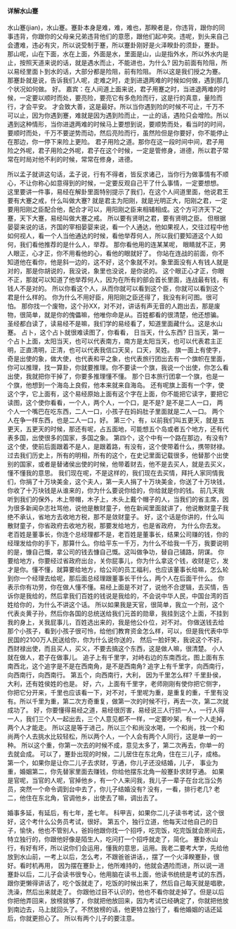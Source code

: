 #### 详解水山蹇

水山蹇(jian)，水山蹇。蹇卦本身是难，难，难也，那睽者是，你违背，跟你的同事违背，你跟你的父母亲兄弟违背他们的意愿，跟他们起冲突。违呢，到头来自己会遭难，违必有灾，所以说受制于蹇，所以蹇卦刚好是火泽睽卦的须卦，蹇卦。
那山呢，山在下面，水在上面，外面是水，里面是山，山是指外水，所以外水内是止，按照天道来说的话，就是遇水而止，不能进也，为什么? 因为前面有险阻，所以易经里面卜到水的话，大部分都是险阻，前有险阻。
所以这是我们授之为蹇。
那蹇卦就是说，告诉我们人呢，走难之时，走到进退两难的时候如何做，遇到那几个状况如何做。
好。
嘉宾：在人间道上面来说，君子用蹇之时，当进退两难的时候，一定要以顺时而处，要亮险，要亮它有多危险而行，这是行的真意，量险而行，才会平安。
才会致大善，这是最好。所以当你遇到险的时候不可止，千万不可以止，因为你遇到蹇，难就是因为遇到险而止，一止的话，遇险只会增险。所以遇到这种情形，当你进退两难的时候马上要想到说，要顺势而处，看当时的时间，要顺时而处，千万不要逆势而动，然后亮险而行，虽然险但是你要好，你不能停止在那边，你一停下来险上更险。
君子用险之道。那你在这一段时间中间，君子用险之外呢，君子用险之外呢，君子在这个时候，一定是管修身，进德，所以君子常常在时局对他不利的时候，常常在修身，进德。

所以孟子就讲这句话，孟子说，行有不得者，皆反求诸己，当你行为做事情有不顺心，不让你称心如意得到的时候，一定要反观自己干了什么事情，一定要想想。
这里要讲一件事，易经在解卦里面特别提示了我们，在这个人间道里面，他说君王要有大蹇之戒，什么叫做大蹇? 就是君主为阳刚，就是光明正大，阳刚之君，一定要用阳刚之臣配合他，配合才可以，用阳刚之臣来相辅相成。这个方可济天下之蹇，天下大蹇，易经叫做大蹇之戒。
所以要有贤明之君，要有贤明之臣。
但根据晏婴来说的话，齐国的宰相晏婴来说，看一个人通达，他如果视人，交往过程中他如何视人，看一个人当他通达的时候，看他举荐何人，所以我们要知道这个人如何，我们看他推荐的是什么人，举荐。
那你看他用的连某某呢， 眼睛就不正，男人眼正，心才正，你不用看他的心，看他的眼就好了。
你站在连战的前面，你不知道他在看你，他是斜一边的，这不好，这个象就不对。象里面没有人有钱人就是对的，那是你胡说的，我没说，象里也没说，是你说的。
这个眼正心才正，你眼不正，那就可以知道了他举荐何人，因为在所有的部会首长里面，连战最有钱，有钱人不是对的。
所以你看这个人，从而你就可以看到这个臣，你就可以看到这个君是什么样的。
你为什么不用好臣，用阳刚之臣还得了，我没有利可图。很可怕。
那你找一个废物，这个孙XX，对不对，讲话有声无音的人跑出去，那是废物，很简单，就是你的傀儡嘛，他唯你命是从。百姓都看的很清楚，他还想骗。
圣经都白读了，读易经不是嘛，我们学的易经看了，知道里面藏什么。这是水山蹇。
占卜，这个占卜就很难读图了，你看看， 日当天，什么东西?
日当天，第一个占卜上面，太阳当天，也可以代表南方，南方是太阳当天，也可以代表君主正明，正直清明，正清，也可以代表我信口天吴，口天，吴姓。
旗一面上有使字，奇是出使的象，做大使，也代表和平之象，也代表旅行团出去有一个旗帜在里面，你可以推理，找一算卦，你就要推理。你不要读一个旗，我说一个出使，你怎么看出使，我就把你干掉了，你要多推理懂不懂。
那个日本旅行团拿一个旗，也是一个旗，他想到一个海岛上良假，他本来就来自海岛。
还有呢旗上面有一个字，使这个字，它上面有，这个易经原始上面有这个字在上面，你不能把它读字，要把它读图，这个使你看看，一个人，两个人，一个口，是不是? 是不是二人一口， 两个人一个嘴巴在吃东西，二人一口，小孩子在妈妈肚子里面就是二人一口。
两个人在争一样东西，也是二人一口，好。
第三个，有，以前我们叫五更天，就是五更天，五更天的时候，那还有呢，占五面地，可能想五个岛或者五个地方，还有代表多国，出使很多的国家，多国之象。
第四个，这个中有一个路在那边，有没有? 这个使，使前后面跟着不是人，是跟着路，有没有，这个使带着什么，携带财禄。
过去我们历史上，所有的明相，所有的这个，在史记里面记载很多，他替那个出使别的国家，或者是替诸侯出使的时候，他带着财去，他不是去买人，就是去买义，懂不懂我的意思。
我们现在呢，不是这样的，我们现在去买情，拜托人家同情我们，你捐了十万块美金，这个夫人，第一夫人捐了十万块美金，你送了十万块钱，你收了十万块钱是从谁来的，你为什么要说你给的，你给就是你的钱。
前几天我听到我们的保外，木上带帽，木子上，木头上戴个帽子的人，当我们的省主席，因为很多新闻杂志社骂他，说他是散财童子，他在新闻里面就讲了，他说散财童子我绝不承认，省地方去收地方税，那不是敛财童子。
好，这个话是你讲的，什么叫散财童子，你省政府去收地方税，那要发给地方，也是省政府， 为什么你去发。
老百姓是董事长，你连个总经理都不是，老百姓是董事长，结果公司赚的钱，你的经理发给你的手下，那算什么。你给平东一千万，为什么不给我一千万，我要说明的是，慷自己慨，拿公司的钱去慷自己慨。这叫做争功，替自己铺路，阴谋。
你要给地方，你要经过省政府出台，关你屁事儿，你为什么拿这个钱，收财是它，发才是你。懂不懂，就算要给地方，给公司的员工福利，也应该董事长给嘛，怎么轮到你一个经理去给呢，那后面总经理跟董事长干什么，两个人在后面干什么。
你表示你有功劳，你在做人懂不懂。易经上面是不对了，说他不合逻辑，去买情，告诉你是我给的，然后拿我们百姓的钱说是我给的，不会说中华人民，中国台湾的百姓给你的，为什么不讲这个话。
所以如果我是天官，很简单，我立一个刑，这个代表炎黄子孙，然后你各国的总统送给我们元首的勋章，我挂到这个上面，不挂到我的身上，关我屁事儿，百姓选出来的，我是他公仆位，对不对。
你做送钱去给那个小孩子，看到小孩子很可怜，给他们教育资金怎么样，可以，但是我代表中华民国的2100万人民送给你，你为什么说你送的， 然后一脸奸笑，我说这个不好。
西财禄出使，而且买人，买义，不要去搞这个东西，这是做人嘛，很清楚。 小人就在做人，君子在做事儿。
追子上有千里字，对峙右边的东南西北，图上面有东南西北，这个追字是不是在西南角，是不是西南角? 追字上有千里字，向西南行，向西南行，向西南行。
第五个，向西南行，大利， 因为千里怎么样? 千里卦侯，大利，还有姓侯姓的也是。
好，六，上面有千里字，老师刚刚有使你把它侧字，你把它分开来，千里也应该看一下，对不对，千里呢为重，是重复的重，千里有没有。所以千里为重，第二次方奇重复，做第一次的时候不行，再去一次，第二次就成功了。
好，你要懂得易经之道，易经很厉害，易经说三人行损一人，一行人得一人，我们三个人一起出去，三个人意见都不一样，一定要吵架，有一个人走掉，两个人才能走。
所以这是等于进己，所以三个和尚没水喝，一个和尚，找一个和尚两个人去挑水比较轻松，所以两个人，一个人会有两个人同行，这是单一的一种。
所以这个重，你第一次去的时候不成，意见太多了，第二次再去，你单一的去就会成。
可以了，蹇卦出现的时候，二儿居住在东北角，住在三儿子，成格。
第一个，如果你是让你二儿子去求财，亨通，你儿子还没结婚，儿子， 事业为重，婚姻第二，你先替家里面去赚钱，你给他摆东北角一般蹇卦求财亨通。
如果是官呢，当官的人呢，官掉他乡，有一个人来问我，我儿子一辈子在台北当公务员，突然一个命令调到台中去了，你儿子结婚没有? 没有，一看，排行老几? 老二，他住在东北角，官调他乡，出使去了嘛，调出去了。

婚事多延，有延后，有七年，差七年。
科甲吉，如果你二儿子读书考试，这个很好，这个考什么公务员考试，很好。
第五个，独行立道，他每天过他自己的日子，愉快，他也不管别人，爸妈他跟你找一个招呼，吃完饭，吃完饭就会房间去，特立独行的，你跟他好像是陌生人，吃问打一个招呼就走了，简化。
蹇卦水山行，有好有坏，所以说你们会运用，懂我的意思，运用。我老二要考大学，先给他放到水山前，一考上以后，怎么考，不跟爸爸讲话，，摆了一个火泽睽蹇卦，很好。看时机再用， 因为摆在蹇卦上，他所难持的，他就会遇险而进，所以说一进蹇卦以后，二儿子会读书很专心，他用脑在读书上面，他读书统统是考试的东西，跟你更懒得讲话了，吃个饭就走了，吃饭的时候出来了，然后自己每天就是唱歌，洗澡，然后出来就走了。
你跟他过目不认识的，他也不看你就走掉了。但是以后你把他弄回来，放榜就够了，你就把他放回来，因为考试已经确定了，你就把他放到南边去，马上就回头了。不然放榜的话，他更特立独行了，看他婚姻的话还延后，你就更担心了。
所以有两个儿子的要注意。